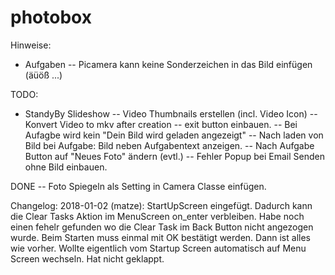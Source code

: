 # photobox

Hinweise:
- Aufgaben
-- Picamera kann keine Sonderzeichen in das Bild einfügen (äüöß ...)

TODO:
- StandyBy Slideshow
-- Video Thumbnails erstellen (incl. Video Icon)
-- Konvert Video to mkv after creation
-- exit button einbauen.
-- Bei Aufagbe wird kein "Dein Bild wird geladen angezeigt"
-- Nach laden von Bild bei Aufgabe: Bild neben Aufgabentext anzeigen.
-- Nach Aufgabe Button auf "Neues Foto" ändern (evtl.)
-- Fehler Popup bei Email Senden ohne Bild einbauen.


DONE
-- Foto Spiegeln als Setting in Camera Classe einfügen.

Changelog:
2018-01-02 (matze):
StartUpScreen eingefügt. Dadurch kann die Clear Tasks Aktion im MenuScreen on_enter verbleiben.
Habe noch einen fehelr gefunden wo die Clear Task im Back Button nicht angezogen wurde.
Beim Starten muss einmal mit OK bestätigt werden. Dann ist alles wie vorher.
Wollte eigentlich vom Startup Screen automatisch auf Menu Screen wechseln. Hat nicht geklappt.